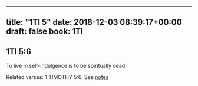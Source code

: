 
---
title: "1TI 5"
date: 2018-12-03 08:39:17+00:00
draft: false
book: 1TI
---

## 1TI 5:6

To live in self-indulgence is to be spiritually dead

Related verses: 1 TIMOTHY 5:6. See [notes](https://my.bible.com/notes/3046493780456497440)

